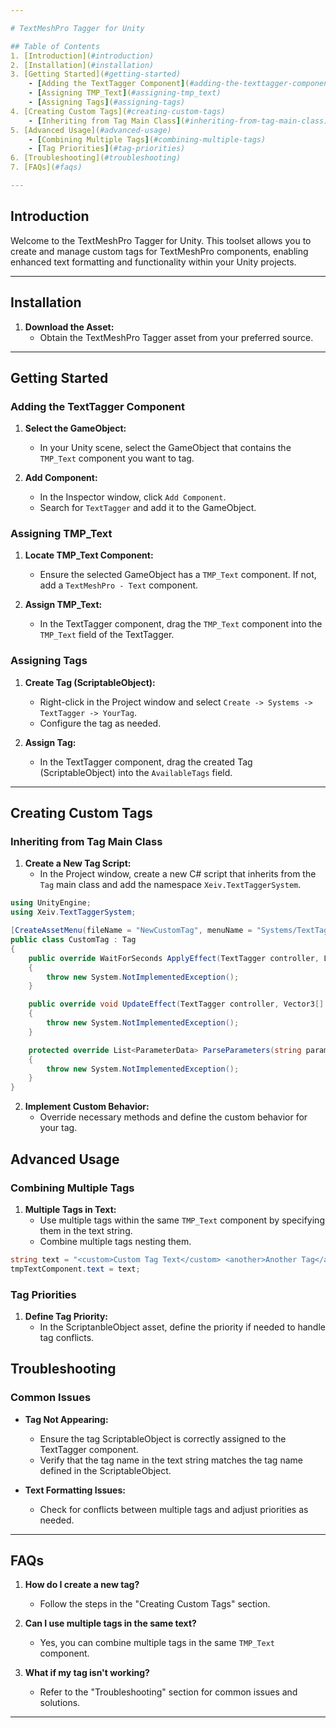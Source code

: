 ```yaml
---

# TextMeshPro Tagger for Unity

## Table of Contents
1. [Introduction](#introduction)
2. [Installation](#installation)
3. [Getting Started](#getting-started)
    - [Adding the TextTagger Component](#adding-the-texttagger-component)
    - [Assigning TMP_Text](#assigning-tmp_text)
    - [Assigning Tags](#assigning-tags)
4. [Creating Custom Tags](#creating-custom-tags)
    - [Inheriting from Tag Main Class](#inheriting-from-tag-main-class)
5. [Advanced Usage](#advanced-usage)
    - [Combining Multiple Tags](#combining-multiple-tags)
    - [Tag Priorities](#tag-priorities)
6. [Troubleshooting](#troubleshooting)
7. [FAQs](#faqs)

---
```


## Introduction

Welcome to the TextMeshPro Tagger for Unity. This toolset allows you to create and manage custom tags for TextMeshPro components, enabling enhanced text formatting and functionality within your Unity projects.

---

## Installation

1. **Download the Asset:**
   - Obtain the TextMeshPro Tagger asset from your preferred source.

---

## Getting Started

### Adding the TextTagger Component

1. **Select the GameObject:**
   - In your Unity scene, select the GameObject that contains the `TMP_Text` component you want to tag.

2. **Add Component:**
   - In the Inspector window, click `Add Component`.
   - Search for `TextTagger` and add it to the GameObject.

### Assigning TMP_Text

1. **Locate TMP_Text Component:**
   - Ensure the selected GameObject has a `TMP_Text` component. If not, add a `TextMeshPro - Text` component.

2. **Assign TMP_Text:**
   - In the TextTagger component, drag the `TMP_Text` component into the `TMP_Text` field of the TextTagger.

### Assigning Tags

1. **Create Tag (ScriptableObject):**
   - Right-click in the Project window and select `Create -> Systems -> TextTagger -> YourTag`.
   - Configure the tag as needed.

2. **Assign Tag:**
   - In the TextTagger component, drag the created Tag (ScriptableObject) into the `AvailableTags` field.

---

## Creating Custom Tags

### Inheriting from Tag Main Class

1. **Create a New Tag Script:**
   - In the Project window, create a new C# script that inherits from the `Tag` main class and add the namespace `Xeiv.TextTaggerSystem`.

```csharp
using UnityEngine;
using Xeiv.TextTaggerSystem;

[CreateAssetMenu(fileName = "NewCustomTag", menuName = "Systems/TextTagger/CustomTag")]
public class CustomTag : Tag
{
    public override WaitForSeconds ApplyEffect(TextTagger controller, List<ParameterData> data)
    {
        throw new System.NotImplementedException();
    }

    public override void UpdateEffect(TextTagger controller, Vector3[] textVertices, List<ParameterData> data)
    {
        throw new System.NotImplementedException();
    }

    protected override List<ParameterData> ParseParameters(string parameters)
    {
        throw new System.NotImplementedException();
    }
}
```

2. **Implement Custom Behavior:**
   - Override necessary methods and define the custom behavior for your tag.

## Advanced Usage

### Combining Multiple Tags

1. **Multiple Tags in Text:**
   - Use multiple tags within the same `TMP_Text` component by specifying them in the text string.
   - Combine multiple tags nesting them.

```csharp
string text = "<custom>Custom Tag Text</custom> <another>Another Tag</another>";
tmpTextComponent.text = text;
```

### Tag Priorities

1. **Define Tag Priority:**
   - In the ScriptanbleObject asset, define the priority if needed to handle tag conflicts.

## Troubleshooting

### Common Issues

- **Tag Not Appearing:**
  - Ensure the tag ScriptableObject is correctly assigned to the TextTagger component.
  - Verify that the tag name in the text string matches the tag name defined in the ScriptableObject.

- **Text Formatting Issues:**
  - Check for conflicts between multiple tags and adjust priorities as needed.

---

## FAQs

1. **How do I create a new tag?**
   - Follow the steps in the "Creating Custom Tags" section.

2. **Can I use multiple tags in the same text?**
   - Yes, you can combine multiple tags in the same `TMP_Text` component.

3. **What if my tag isn't working?**
   - Refer to the "Troubleshooting" section for common issues and solutions.

---

